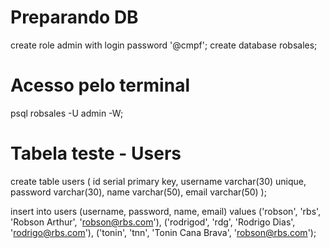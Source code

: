 # Preparando DB
create role admin with login password '@cmpf';
create database robsales;

# Acesso pelo terminal
psql robsales -U admin -W;

# Tabela teste - Users
create table users (
  id serial primary key,
  username varchar(30) unique,
  password varchar(30),
  name varchar(50),
  email varchar(50)
);

insert into users (username, password, name, email) values
 ('robson', 'rbs', 'Robson Arthur', 'robson@rbs.com'),
 ('rodrigod', 'rdg', 'Rodrigo Dias', 'rodrigo@rbs.com'),
 ('tonin', 'tnn', 'Tonin Cana Brava', 'robson@rbs.com');
